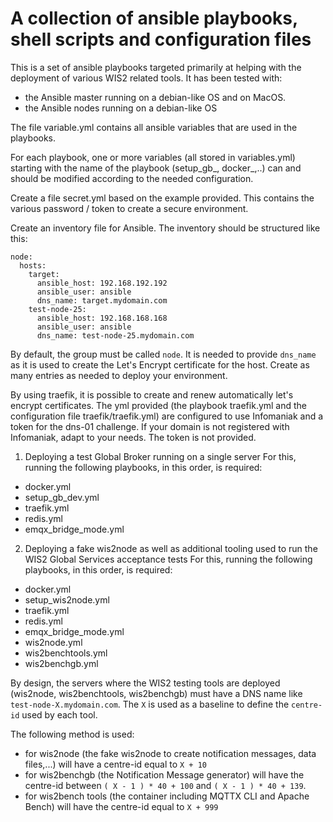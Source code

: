 # A collection of ansible playbooks, shell scripts and configuration files 

This is a set of ansible playbooks targeted primarily at helping with the deployment of various WIS2 related tools.
It has been tested with:
- the Ansible master running on a debian-like OS and on MacOS.
- the Ansible nodes running on a debian-like OS

The file variable.yml contains all ansible variables that are used in the playbooks.

For each playbook, one or more variables (all stored in variables.yml) starting with the name of the playbook (setup_gb_, docker_,..) can and should be modified according to the needed configuration.

Create a file secret.yml based on the example provided. This contains the various password / token to create a secure environment.

Create an inventory file for Ansible.
The inventory should be structured like this:
```
node:
  hosts:
    target:
      ansible_host: 192.168.192.192
      ansible_user: ansible
      dns_name: target.mydomain.com
    test-node-25:
      ansible_host: 192.168.168.168
      ansible_user: ansible
      dns_name: test-node-25.mydomain.com
```

By default, the group must be called `node`. It is needed to provide `dns_name` as it is used to create the Let's Encrypt certificate for the host.
Create as many entries as needed to deploy your environment.

By using traefik, it is possible to create and renew automatically let's encrypt certificates.
The yml provided (the playbook traefik.yml and the configuration file traefik/traefik.yml) are configured to use Infomaniak and a token for the dns-01 challenge.
If your domain is not registered with Infomaniak, adapt to your needs. The token is not provided.

1. Deploying a test Global Broker running on a single server
For this, running the following playbooks, in this order, is required:
- docker.yml 
- setup_gb_dev.yml 
- traefik.yml 
- redis.yml 
- emqx_bridge_mode.yml 

2. Deploying a fake wis2node as well as additional tooling used to run the WIS2 Global Services acceptance tests
For this, running the following playbooks, in this order, is required:
- docker.yml 
- setup_wis2node.yml 
- traefik.yml 
- redis.yml 
- emqx_bridge_mode.yml 
- wis2node.yml
- wis2benchtools.yml
- wis2benchgb.yml

By design, the servers where the WIS2 testing tools are deployed (wis2node, wis2benchtools, wis2benchgb) must have a DNS name like `test-node-X.mydomain.com`.
The `X` is used as a baseline to define the `centre-id` used by each tool.

The following method is used:

- for wis2node (the fake wis2node to create notification messages, data files,...) will have a centre-id equal to `X + 10`
- for wis2benchgb (the Notification Message generator) will have the centre-id between `( X - 1 ) * 40 + 100` and `( X - 1 ) * 40 + 139`.
- for wis2bench tools (the container including MQTTX CLI and Apache Bench) will have the centre-id equal to `X + 999`